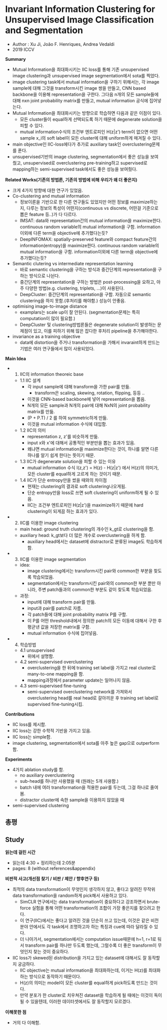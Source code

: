 # Invariant Information Clustering for Unsupervised Image Classification and Segmentation
- Author : Xu Ji, João F. Henriques, Andrea Vedaldi
- 2019 ICCV 

**Summary**
- Mutual Information을 최대화시키는 IIC loss를 통해 기존 unsupervised image clustering과 unsupervised image segmentation에서 sota를 찍었다.
- image clustering task에서 mutual information을 구하기 위해서는, 각 image sample에 대해 그것을 transform시킨 image 쌍을 만들고, CNN based backbone을 이용해 representation을 구한다. 그다음 n개의 모든 sample들에 대해 nxn joint probability matrix를 만들고, mutual information 공식에 집어넣는다.
- Mutual Information을 최대화시키는 방향으로 학습하면 다음과 같은 이점이 있다.
  - 모든 cluster들이 equal하게 선택되도록 하기 때문에 degenerate solution을 피할 수 있다.
  - mutual information수식의 조건부 엔트로피인 H(z|z') term이 없으면 어떤 sample x_i의 soft label이 모든 cluster에 대해 uniform하게 매겨질 수 있다.
- main objective인 IIC-loss에다가 추가로 auxiliary task인 overclustering문제를 푼다.
- unsupervised기반의 image clustering, segmentation에서 좋은 성능을 보여줬고, unsupervised로 overclustering pre-training하고 supervised로 mapping하는 semi-supervised task에서도 좋은 성능을 보여줬다.

**Related Works(기존의 방법론, 기존의 방법에 비해 우리가 왜 더 좋은지)**
- 크게 4가지 방향에 대한 연구가 있었음.
- Co-clustering and mutual information
  - 정보이론을 기반으로 한 다른 연구들도 있었지만 어떤 정보를 maximize하는지, 다루는 정보의 특성이 어떤지(continuous vs discrete, 어떤걸 기준으로 뽑은 feature 등..)가 다 다르다.
  - IMSAT: data와 representation간의 mutual information을 maximize한다. continuous random variable의 mutual information을 구함. information이외에 다른 term을 objective에 추가했다는듯?
  - DeepINFOMAX: spatially-preserved feature와 compact feature간의 information(entropy)을 maximize한다. continuous random variable의 mutual information을 구함. information이외에 다른 term을 objective에 추가했다는듯?
- Semantic clutering vs intermediate representation learning
  - 바로 semantic clustering을 구하는 방식과 중간단계의 representation을 구하는 방식으로 나뉜다.
  - 중간단계의 representation을 구하는 방법은 post-processing을 요하고, 아주 다양한 방법(e.g. clustering, triplets, ...)이 사용된다.
  - DeepCluster: 중간단계의 representation을 구함. 자동으로 semantic clustering을 하지 못함.(후처리를 해야함.) 성능이 안좋음.
- optimising image-to-image distance
  - examplars는 scale up이 잘 안된다. (segmentation문제는 특히 computation이 많이 필요함.)
  - DeepCluster 및 clustering방법론들은 degenerate solution이 발생하는 문제점이 있고, 이를 피하기 위해 많은 잡다한 후처리 pipeline을 추가해야한다.
- invariance as a training objective
  - data에 distortion을 주거나 transformation을 가해서 invaraint하게 만드는 기법은 여러 연구들에서 많이 사용되었다.

**Main Idea**
- 1. IIC의 information theoreic base 
  - 1.1 IIC 설계
    - 각 input sample에 대해 transform을 가한 pair를 만듦.
      - transform은 scaling, skewing, rotation, flipping, 등등 ..
    - 이것을 CNN-based backbone에 넣어 representation을 뽑음.
    - N개의 모든 sample과 N개의 pair에 대해 NxN의 joint probability matrix를 만듦.
    - (P + P.T) / 2 를 하여 symmetric하게 만듦.
    - 이것을 mutual information 수식에 대입함.
  - 1.2 IIC의 의미
    - representation z, z'를 비슷하게 만듦.
    - input x와 x'에 대해서 공통적인 부분만을 뽑는 효과가 있음.
    - 왜냐면 mutual information을 maximize한다는 것이, 하나를 알면 다른 하나를 알기 쉽게 한다는 뜻이기 때문.
  - 1.3 IIC가 degenerate solution을 피할 수 있는 이유
    - mutual information 수식 I(z,z') = H(z) - H(z|z') 에서 H(z)의 의미가, 모든 cluster를 equal하게 고르게 하는 것이기 때문.
  - 1.4 IIC가 단순 entropy만을 썼을 때와의 차이점
    - 현재는 clustering의 결과로 soft clustering나오게됨.
    - 단순 entropy만을 loss로 쓰면 soft clustering이 uniform하게 될 수 있음.
    - IIC는 조건부 엔트로피인 H(z|z')을 maximize하기 때문에 hard clustering이 되게끔 하는 효과가 있다.
- 2. IIC를 이용한 image clustering
  - main head: ground truth clustering의 개수인 k_gt로 clustering을 함.
  - auxiliary head: k_gt보다 더 많은 개수로 overclustering을 하게 함.
    - auxiliary head에서는 dataset에 distractor로 분류된 image도 학습하게함.
- 3. IIC를 이용한 image segmentation
  - idea: 
    - image clustering에서는 transform시킨 pair와 common한 부분을 찾도록 학습되었음. 
    - segmentation에서는 transform시킨 pair와의 common한 부분 뿐만 아니라, 주변 patch들과의 common한 부분도 같이 찾도록 학습되었음.
  - 과정:
    - input에 대해 transform pair를 만듦.
    - input과 pair를 patch로 자름.
    - 각 patch들에 대해 joint probability matrix P를 구함.
    - 이 P를 어떤 threshold내에서 정의한 patch의 모든 이동에 대해서 구한 후 평균낸 값을 저장한 matrix를 구함.
    - mutual information 수식에 집어넣음.
- 4. 학습방법
  - 4.1 unsupervised
    - 위에서 설명함.
  - 4.2 semi-supervised overclustering
    - overclustering을 한 뒤에 training set label을 가지고 real cluster로 many-to-one mapping을 함.
    - mapping과정에서 parameter update는 일어나지 않음.
  - 4.3 semi-supervised fine-tuning
    - semi-supervised overclustering network를 가져와서 overclustering head를 real head로 갈아끼운 후 training set label로 supervised fine-tuning시킴.

**Contributions**
- IIC loss를 제시함.
- IIC loss는 강한 수학적 기반을 가지고 있음.
- IIC loss는 simple함.
- image clustering, segmentation에서 sota를 아주 높은 gap으로 outperform함.

**Experiments**
- 4가지 ablation study를 함. 
  - no auxiliary overclustering
  - sub-head를 하나만 사용했을 때 (원래는 5개 사용함.)
  - batch 내에 여러 transformation을 적용한 pair를 두는데, 그걸 하나로 줄여봄.
  - distractor cluster에 속한 sample을 이용하지 않았을 때
- semi-supervised clustering

**총평**
- 

## Study

**읽는데 걸린 시간**
- 읽는데 4:30 + 정리하는데 2:05분
- pages: 8 (without references&appendix)

**비판적 사고(개선점 찾기 / 비판 / 제안 / 향후연구 등)**
- 최적의 data transformation이 무엇인지 생각하지 않고, 좋다고 알려진 무작위 data transformation을 random하게 pick해서 사용하고 있다. 
  - SimCLR 연구에서는 data transformation이 중요하다고 강조하면서 brute-force 실험을 통해 어떤 transformation의 조합이 가장 좋은지를 찾으려고 한다.
  - 이 연구(IIC)에서는 좋다고 알려진 것을 단순히 쓰고 있는데, 이것은 같은 비전 분야 안에서도 각 task에서 조명하고자 하는 특징과 cue에 따라 달라질 수 있다.
  - 더 나아가서, segmentation에서는 computation issue때문에 h=1, r=1로 둬서 transform pair를 하나만 두도록 했는데, 그럴수록 더 좋은 transform이 무엇인지 찾는 것이 중요하다.
- IIC loss가 skewed된 distribution을 가지고 있는 dataset에 대해서도 잘 동작할지 궁금하다.
  - IIC objective는 mutual information을 최대화하는데, 이거는 H(z)를 최대화하는 방식으로 동작하기 때문이다. 
  - H(z)의 의미는 model이 모든 cluster를 equal하게 pick하도록 만드는 것이다.
  - 만약 분포가 한 cluster로 치우쳐진 dataset을 학습하게 될 때에는 이것이 독이 될 수 있을텐데, 이러한 데이터셋에서도 잘 동작할지 모르겠다.

**이해못한 점**
- 거의 다 이해함.
